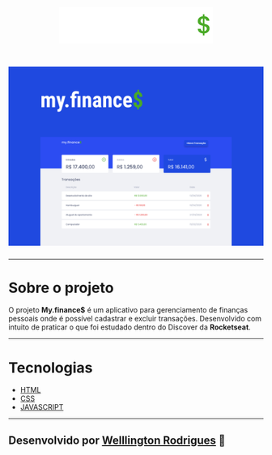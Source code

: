 <h1 align="center">
    <img src="./images/logo.svg">
</h1>


<h1 align="center">
    <img src="./images/Capa.png">
</h1>

---


# Sobre o projeto
O projeto **My.finance$** é um aplicativo para gerenciamento de finanças pessoais onde é possível cadastrar e excluir transações. Desenvolvido com intuito de praticar o que foi estudado dentro do Discover da **Rocketseat**.

---

# Tecnologias

- [HTML](https://developer.mozilla.org/pt-BR/docs/Web/HTML)
- [CSS](https://developer.mozilla.org/pt-BR/docs/Web/CSS)
- [JAVASCRIPT](https://developer.mozilla.org/pt-BR/docs/Web/JavaScript/Guide/Introduction)

---

## Desenvolvido por [Welllington Rodrigues](https://www.linkedin.com/in/tonrodrigues/) 🤙
